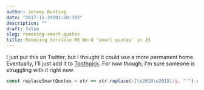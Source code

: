 ```yaml
---
author: Jeremy Bunting
date: "2017-11-29T01:20:19Z"
description: ""
draft: false
slug: removing-smart-quotes
title: Removing terrible MS Word 'smart quotes' in JS
---
```


I just put this on Twitter, but I thought it could use a more permanent home. Eventually, I'll just add it to [Toothpick](https://github.com/qbunt/toothpick.js). For now though, I'm sure someone is struggling with it right now.


```javascript 1.7
const replaceSmartQuotes = str => str.replace(/[\u2018\u2019]/g, "'").replace(/[\u201C\u201D]/g, ‘”’)`
```
